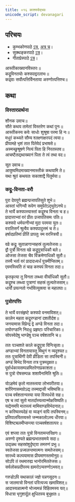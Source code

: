 ```yaml
---  
title: ०१६ काश्यपोद्भवः
unicode_script: devanagari
---  
```


## परिचयः
- कुम्भकोणपाठे [ऽत्र](https://archive.org/details/mahAbhArata-kumbhakoNam/page/n369), [अत्र च](https://sanskritdocuments.org/mirrors/mahabharata/mbhK/mahabharata-k-01-sa.html)।
- सुक्थङ्करपाठे [ऽत्र](http://bombay.indology.info/mahabharata/text/UD/MBh01.txt)।
- गीताप्रेस्पाठे [ऽत्र](https://archive.org/stream/mahabharata01ramauoft#page/564/mode/2up)।

आस्तीकाख्यानविस्तरः॥  
कद्रूविनतयोः कश्यपाद्वरलाभः॥  
कद्र्वाः सर्पोत्पत्तिर्विनताया अरुणोत्पत्तिश्च॥  

## कथा

### विस्तारप्रार्थना
 शौनक उवाच॥  
सौते कथय तामेतां विस्तरेण कथां पुनः॥  
आस्तीकस्य कवेः साधोः शुश्रूषा परमा हि नः॥  
मधुरं कथ्यते सौम्य श्लक्ष्णाक्षरपदं त्वया॥  
प्रीयामहे भृशं तात पितेवेदं प्रभाषसे॥  
अस्मच्छुश्रूषणे नित्यं पिता हि निरतस्तव॥  
आचष्टैतद्यथाख्यानं पिता ते त्वं तथा वद॥  

 सूत उवाच॥  
आयुष्यमिदमाख्यानमास्तीकं कथयामि ते॥  
यथा श्रुतं कथयतः सकाशाद्वै पितुर्मया॥  

### कद्रू-विनता-वरौ
पुरा देवयुगे ब्रह्मन्प्रजापतिसुते शुभे॥  
आस्तां भगिन्यौ रूपेण समुपेतेऽद्भुतेऽनघे॥  
ते भार्ये कश्यपस्यास्तां कद्रूश्च विनता च ह॥  
प्रादात्ताभ्यां वरं प्रीतः प्रजापतिसमः पतिः॥  
कश्यपो धर्मपत्नीभ्यां मुदा परमया युतः॥  
वरातिसर्गं श्रुत्वैव कश्यपादुत्तमं च ते॥  
हर्षादप्रतिमां प्रीतिं प्रापतुः स्म वरस्त्रियौ॥
  
वव्रे कद्रूः सुतान्नागान्सहस्रं तुल्यतेजसः॥  
द्वौ पुत्रौ विनता वव्रे कद्रूपुत्राधिकौ बले॥  
ओजसा तेजसा चैव विक्रमेणाधिकौ सुतौ॥  
तस्यै भर्ता वरं प्रादादध्यर्धं पुत्रमीप्सितम्॥  
एवमस्त्विति तं चाह कश्यपं विनता तदा॥  

कृतकृत्या तु विनता लब्ध्वा वीर्याधिकौ सुतौ॥  
कद्रूश्च लब्ध्वा पुत्राणां सहस्रं तुल्यतेजसाम्॥  
धार्यौ प्रयत्नतो गर्भावित्युक्त्वा स महातपाः॥  

### पुत्रोत्पत्तिः
ते भार्ये वरसंहृष्टे कश्यपो वनमाविशत्॥  
कालेन महता कद्रूरण्डानां दशतीर्दश॥  
जनयामास विप्रेन्द्र द्वे अण्डे विनता तदा॥  
तयोरण्डानि निदधुः प्रहृष्टाः परिचारिकाः॥  
सोपस्वेदेषु भाण्डेषु पञ्च वर्षशतानि च॥  

ततः पञ्चशते काले कद्रूपुत्रा विनिःसृताः॥  
अण्डाभ्यां विनतायास्तु मिथुनं न व्यदृश्यत॥  
ततः पुत्रार्थिणी देवी व्रीडिता सा तपस्विनी॥  
अण्डं बिभेद विनता तत्र पुत्रमदृक्षत॥  
पूर्वार्धकायसम्पन्नमितरेणाप्रकाशता॥  
स पुत्रो रोषसम्पन्नः शशापैनामिति श्रुतिः॥  

योऽहमेवं कृतो मातस्त्वया लोभपरीतया॥  
शरीरेणासमग्रोऽद्य तस्माद्दासी भविष्यसि॥  
पञ्च वर्षशतान्यस्या यया विस्पर्धसे सह॥  
एष च त्वां सुतो मातर्दास्यत्वान्मोक्षयिष्यति॥  
यद्येनमपि मातस्त्वं मामिवाण्डविभेदनात्॥  
न करिष्यस्यदेहं वा व्यङ्गं वापि तपस्विनम्॥  
प्रतिपालयितव्यस्ते जन्मकालोऽस्य धीरया॥  
विशिष्टबलमीप्सन्त्या पञ्चवर्षशतात्परः॥  

एवं शप्त्वा ततः पुत्रो विनतामन्तरिक्षगः॥  
अरुणो दृश्यते ब्रह्मन्प्रभातसमये सदा॥  
उद्यन्नथ सहस्रांशुर्दृष्ट्वा तमरुणं प्रभुः॥  
स्वतेजसा प्रज्वलन्तमात्मनः समतेजसम्॥  
सारथ्ये कल्पयामास प्रीयमाणस्तमोनुदः॥  
सोऽपि तं रथमारुह्य भानोरमिततेजसः॥  
सर्वलोकप्रदीपस्य ह्यमरोऽप्यरुणोऽभवत्॥   

गरुडोऽपि यथाकालं जज्ञे पन्नगसूदनः॥  
स जातमात्रो विनतां परित्यज्य खमाविशत्॥  
आदास्यन्नात्मनो भोज्यमन्नं विहितमस्य यत्॥  
विधात्रा भृगुशार्दूल क्षुधितस्य बुभुक्षतः॥  

